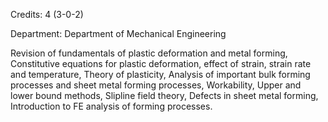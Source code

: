 Credits: 4 (3-0-2)

Department: Department of Mechanical Engineering

Revision of fundamentals of plastic deformation and metal forming, Constitutive equations for plastic deformation, effect of strain, strain rate and temperature, Theory of plasticity, Analysis of important bulk forming processes and sheet metal forming processes, Workability, Upper and lower bound methods, Slipline field theory, Defects in sheet metal forming, Introduction to FE analysis of forming processes.